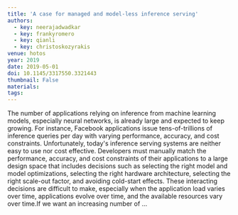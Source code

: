 ```yaml
---
title: 'A case for managed and model-less inference serving'
authors:
  - key: neerajadwadkar
  - key: frankyromero
  - key: qianli
  - key: christoskozyrakis
venue: hotos
year: 2019
date: 2019-05-01
doi: 10.1145/3317550.3321443
thumbnail: False
materials:
tags:
---
```

The number of applications relying on inference from machine learning models, especially neural networks, is already large and expected to keep growing. For instance, Facebook applications issue tens-of-trillions of inference queries per day with varying performance, accuracy, and cost constraints. Unfortunately, today's inference serving systems are neither easy to use nor cost effective. Developers must manually match the performance, accuracy, and cost constraints of their applications to a large design space that includes decisions such as selecting the right model and model optimizations, selecting the right hardware architecture, selecting the right scale-out factor, and avoiding cold-start effects. These interacting decisions are difficult to make, especially when the application load varies over time, applications evolve over time, and the available resources vary over time.If we want an increasing number of …
